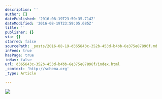 ```yaml
---
description: ''
author: []
datePublished: '2016-08-19T23:59:35.714Z'
dateModified: '2016-08-19T23:59:05.685Z'
title: ''
publisher: {}
via: {}
starred: false
sourcePath: _posts/2016-08-19-d365843c-352b-453d-b4bb-6e375e87896f.md
inFeed: true
hasPage: true
inNav: false
url: d365843c-352b-453d-b4bb-6e375e87896f/index.html
_context: 'http://schema.org'
_type: Article

---
```

![](https://the-grid-user-content.s3-us-west-2.amazonaws.com/3c4ad31e-1d99-45b1-8a9b-371740ef43dc.jpg)